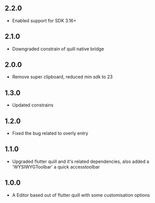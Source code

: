 ## 2.2.0

* Enabled support for SDK 3.16+

## 2.1.0

* Downgraded constrain of quill native bridge

## 2.0.0

* Remove super clipboard, reduced min sdk to 23

## 1.3.0

* Updated constrains

## 1.2.0

* Fixed the bug related to overly entry

## 1.1.0

* Upgraded flutter quill and it's related dependencies, also added a 'WYSIWYGToolbar' a quick accesstoolbar

## 1.0.0

* A Editor based out of flutter quill with some customisation options

